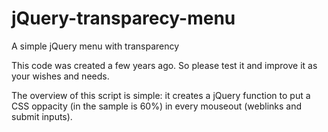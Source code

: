 # jQuery-transparecy-menu
A simple jQuery menu with transparency

This code was created a few years ago. So please test it and improve it as your wishes and needs.

The overview of this script is simple: it creates a jQuery function to put a CSS oppacity (in the sample is 60%) in every mouseout (weblinks and submit inputs).
